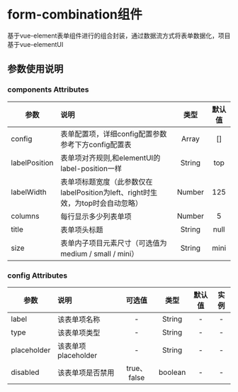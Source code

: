 # form-combination组件
基于vue-element表单组件进行的组合封装，通过数据流方式将表单数据化，项目基于vue-elementUI
## 参数使用说明

### components Attributes
| 参数         | 说明    |    类型   |  默认值  | 
| -------- | :-----  |  :----:  |  :----: |
| config |  表单配置项，详细config配置参数参考下方config配置表  |  Array  |   []
| labelPosition |  表单项对齐规则,和elementUI的label-position一样  |  String  |   top  
| labelWidth |  表单项标题宽度（此参数仅在labelPosition为left、right时生效，为top时会自动忽略）  |  Number  |   125 
| columns |  每行显示多少列表单项  |  Number  |   5  
| title |  表单项头标题  |  String  |   null
| size |  表单内子项目元素尺寸（可选值为medium / small / mini）  |  String  |   mini 

### config Attributes
| 参数         |  说明  |  可选值  |   类型   |  默认值  |  实例
| -------- | :-----  |  :----: |  :----:   |  :----: | :----: |
| label |  该表单项名称  |   -   |  String  |   -   |  -
| type |  该表单项类型  |   -   |  String  |   -   |  -
| placeholder |  该表单项placeholder  |   -   |  String  |   -   |  -
| disabled |  该表单项是否禁用  |   true、false   |  boolean  |   -   |  -



